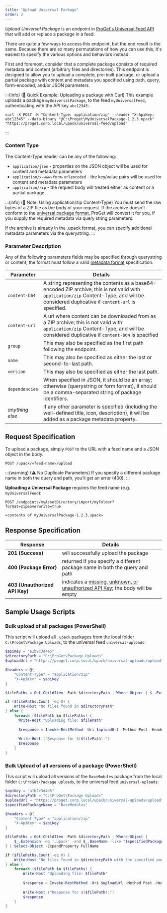 ```yaml
---
title: "Upload Universal Package"
order: 2
---
```


*Upload Universal Package* is an endpoint in [ProGet's Universal Feed API](/docs/proget/upack/proget-api-universalfeed) that will add or replace a package in a feed.

There are quite a few ways to access this endpoint, but the end result is the same. Because there are so many permutations of how you can use this, it's easiest to specify the various options and behaviors instead.

First and foremost, consider that a complete package consists of required metadata and content (arbitrary files and directories). This endpoint is designed to allow you to upload a complete, pre-built package, or upload a partial package with content and metadata you specified using path, query, form-encoded, and/or JSON parameters.

:::(Info) (🚀 Quick Example: Uploading a package with Curl)
This example uploads a package `myUniversalPackage`, to the feed `myUniversalFeed`, authenticating with the API key `abc12345`:

````
curl -X POST -H "Content-Type: application/zip" --header "X-ApiKey: abc12345" --data-binary "@C:\Proget\MyUniversalPackage-1.2.3.upack" "https://proget.corp.local/upack/universal-feed/upload"
````
:::

### Content Type
The Content-Type header can be any of the following:

* `application/json` - properties on the JSON object will be used for content and metadata parameters
* `application/x-www-form-urlencoded` - the key/value pairs will be used for content and metadata parameters
* `application/zip` - the request body will treated either as content or a partial package

:::(info) (📄 Note: Using application/zip Content-Type)
You must send the raw bytes of a ZIP file as the body of your request. If the archive doesn't conform to the [universal package format](/docs/proget/upack/upack-universal-packages/upack-universal-packages-manifest), ProGet will convert it for you, if you supply the required metadata via query string parameters.

If the archive is already in the .upack format, you can specify additional metadata parameters via the querystring.
:::

### Parameter	Description
Any of the following parameters fields may be specified through querystring or content; the format must follow a valid [metadata format](/docs/proget/upack/upack-universal-packages/upack-universal-packages-manifest) specification.

| Parameter | Details |
| --- | --- |
| `content-b64` | A string representing the contents as a base64-encoded ZIP archive; this is not valid with `application/zip` Content-Type, and will be considered duplicative if `content-url` is specified. |
| `content-url` | A url where content can be downloaded from as a ZIP archive; this is not valid with `application/zip` Content-Type, and will be considered duplicative if `content-b64` is specified |
| `group` | This may also be specified as the first path following the endpoint. |
| `name` | This may also be specified as either the last or second-to-last path. |
| `version` | This may also be specified as either the last path. |
| `dependencies` | When specified in JSON, it should be an array; otherwise (querystring or form format), it should be a comma-separated string of package identifiers. |
| _anything else_ | If any other parameter is specified (including the well-defined title, icon, description), it will be added as a package metadata property. |

## Request Specification
To upload a package, simply `POST` to the URL with a feed name and a JSON object in the body.

```
POST /upack/«feed-name»/upload
```

:::(warning) (⚠ No Duplicate Parameters)
If you specify a different package name in both the query and path, you'll get an error (400).
:::

**Uploading a Universal Package** requires the feed name (e.g. `myUniversalFeed`):

```
POST /endpoints/myAssetDirectory/import/myFolder?format=zip&overwrite=true

«contents of myUniversalPackage-1.2.3.upack»
```

## Response Specification

| Response | Details |
| --- | --- |
| **201 (Success)** | will successfully upload the package
| **400 (Package Error)** | returned if you specify a different package name in both the query and path |
|  **403 (Unauthorized API Key)** | indicates a [missing, unknown, or unauthorized API Key](/docs/proget/upack/proget-api-universalfeed#authentication); the body will be empty |


## Sample Usage Scripts

### Bulk upload of all packages (PowerShell)
This script will upload all `.upack` packages from the local folder `C:\ProGet\Package Uploads`, to the universal feed `universal-uploads`:

```powershell
$apiKey = "a1b2c3d4e5"
$directoryPath = "C:\ProGet\Package Uploads"
$uploadUrl = "https://proget.corp.local/upack/universal-uploads/upload"

$headers = @{
    "Content-Type" = "application/zip"
    "X-ApiKey" = $apiKey
}

$filePaths = Get-ChildItem -Path $directoryPath | Where-Object { $_.Extension -match '\.upack$' } | Select-Object -ExpandProperty FullName

if ($filePaths.Count -eq 0) {
    Write-Host "No files found in $directoryPath"
} else {
    foreach ($filePath in $filePaths) {
      Write-Host "Uploading file: $filePath"
      
      $response = Invoke-RestMethod -Uri $uploadUrl -Method Post -Headers $headers -InFile $filePath -ContentType "application/zip"
      
      Write-Host ("Response for $($filePath):")
      $response
    }
}
```

### Bulk Upload of all versions of a package (PowerShell)
This script will upload all versions of the `BaseModules` package from the local folder `C:\ProGet\Package Uploads`, to the universal feed `universal-uploads`:

```powershell
$apiKey = "a1b2c3d4e5"
$directoryPath = "C:\ProGet\Package Uploads"
$uploadUrl = "https://proget.corp.local/upack/universal-uploads/upload"
$specifiedPackageName = "BaseModules"

$headers = @{
    "Content-Type" = "application/zip"
    "X-ApiKey" = $apiKey
}

$filePaths = Get-ChildItem -Path $directoryPath | Where-Object { 
    $_.Extension -eq '.upack' -and $_.BaseName -like "$specifiedPackageName*" 
} | Select-Object -ExpandProperty FullName

if ($filePaths.Count -eq 0) {
    Write-Host "No files found in $directoryPath with the specified package name."
} else {
    foreach ($filePath in $filePaths) {
        Write-Host "Uploading file: $filePath"
        
        $response = Invoke-RestMethod -Uri $uploadUrl -Method Post -Headers $headers -InFile $filePath -ContentType "application/zip"
        
        Write-Host ("Response for $($filePath):")
        $response
    }
}
```